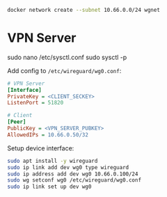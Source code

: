 ```bash
docker network create --subnet 10.66.0.0/24 wgnet
```

# VPN Server

sudo nano /etc/sysctl.conf
sudo sysctl -p

Add config to `/etc/wireguard/wg0.conf`:

```ini
# VPN Server
[Interface]
PrivateKey = <CLIENT_SECKEY>
ListenPort = 51820

# Client
[Peer]
PublicKey = <VPN_SERVER_PUBKEY>
AllowedIPs = 10.66.0.50/32
```

Setup device interface:

```bash
sudo apt install -y wireguard
sudo ip link add dev wg0 type wireguard
sudo ip address add dev wg0 10.66.0.100/24
sudo wg setconf wg0 /etc/wireguard/wg0.conf
sudo ip link set up dev wg0
```
